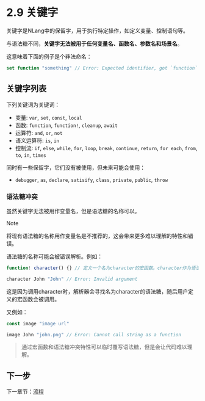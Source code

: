 # 2.9 关键字

关键字是NLang中的保留字，用于执行特定操作，如定义变量、控制语句等。

与语法糖不同，**关键字无法被用于任何变量名、函数名、参数名和场景名**。

这意味着下面的例子是个非法命名：  
```javascript
set function "something" // Error: Expected identifier, got `function` instead
```

## 关键字列表

下列关键词为关键词：  
- 变量: `var`, `set`, `const`, `local`
- 函数: `function`, `function!`, `cleanup`, `await`
- 运算符: `and`, `or`, `not`
- 语义运算符: `is`, `in`
- 控制流: `if`, `else`, `while`, `for`, `loop`, `break`, `continue`, `return`, `for each`, `from`, `to`, `in`, `times`

同时有一些保留字，它们没有被使用，但未来可能会使用：  
- `debugger`, `as`, `declare`, `satisify`, `class`, `private`, `public`, `throw`

### 语法糖冲突

虽然关键字无法被用作变量名，但是语法糖的名称可以。

> [!NOTE]
> 将现有语法糖的名称用作变量名是不推荐的，这会带来更多难以理解的特性和错误。

语法糖的名称可能会被错误解析。例如：  
```javascript
function! character() {} // 定义一个名为character的宏函数。character作为语法糖已经原生支持

character John "John" // Error: Invalid argument
```

这是因为调用character时，解析器会寻找名为character的语法糖，随后用户定义的宏函数会被调用。

又例如：  
```javascript
const image "image url"

image John "john.png" // Error: Cannot call string as a function
```

> 通过宏函数和语法糖冲突特性可以临时覆写语法糖，但是会让代码难以理解。

## 下一步

下一章节：[流程](./10.%20流程.md)
